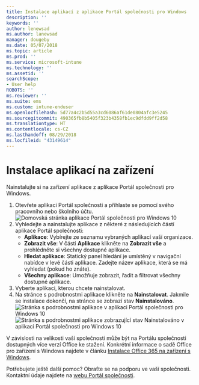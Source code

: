 ```yaml
---
title: Instalace aplikací z aplikace Portál společnosti pro Windows
description: ''
keywords: ''
author: lenewsad
ms.author: lanewsad
manager: dougeby
ms.date: 05/07/2018
ms.topic: article
ms.prod: ''
ms.service: microsoft-intune
ms.technology: ''
ms.assetid: ''
searchScope:
- User help
ROBOTS: ''
ms.reviewer: ''
ms.suite: ems
ms.custom: intune-enduser
ms.openlocfilehash: 5d77a4c2b5d55a3cd6086af61de0804afc3e5245
ms.sourcegitcommit: 490365fb8b5405f323b4358fb1ec9dfdd9ff2d58
ms.translationtype: HT
ms.contentlocale: cs-CZ
ms.lasthandoff: 08/29/2018
ms.locfileid: "43149614"
---
```

# <a name="install-apps-on-your-device"></a>Instalace aplikací na zařízení
Nainstalujte si na zařízení aplikace z aplikace Portál společnosti pro Windows.

1. Otevřete aplikaci Portál společnosti a přihlaste se pomocí svého pracovního nebo školního účtu.
![Domovská stránka aplikace Portál společnosti pro Windows 10](./media/RS1_AppDetailsPage_Installed_03.png)
2. Vyhledejte a nainstalujte aplikace z některé z následujících částí aplikace Portál společnosti:
    * **Aplikace**: Vybírejte ze seznamu vybraných aplikací vaší organizace. 
    * **Zobrazit vše**: V části **Aplikace** klikněte na **Zobrazit vše** a prohlédněte si všechny dostupné aplikace.
    * **Hledat aplikace**: Statický panel hledání je umístěný v navigační nabídce v levé části aplikace. Zadejte název aplikace, která se má vyhledat (pokud ho znáte).
    * **Všechny aplikace**: Umožňuje zobrazit, řadit a filtrovat všechny dostupné aplikace.
3. Vyberte aplikaci, kterou chcete nainstalovat.
4. Na stránce s podrobnostmi aplikace klikněte na **Nainstalovat**. Jakmile se instalace dokončí, na stránce se zobrazí stav **Nainstalováno**.
![Stránka s podrobnostmi aplikace v aplikaci Portál společnosti pro Windows 10](./media/RS1_AppDetailsPage_Installed_02.png)  
![Stránka s podrobnostmi aplikace zobrazující stav Nainstalováno v aplikaci Portál společnosti pro Windows 10](./media/RS1_AppDetailsPage_Installed_01.png)    

 V závislosti na velikosti vaší společnosti může být na Portálu společnosti dostupných více verzí Office ke stažení. Konkrétní informace o sadě Office pro zařízení s Windows najdete v článku [Instalace Office 365 na zařízení s Windows](./install-office-windows.md).

Potřebujete ještě další pomoc? Obraťte se na podporu ve vaší společnosti. Kontaktní údaje najdete na [webu Portál společnosti](https://go.microsoft.com/fwlink/?linkid=2010980).
